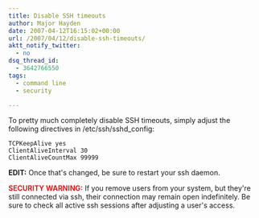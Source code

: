 ```yaml
---
title: Disable SSH timeouts
author: Major Hayden
date: 2007-04-12T16:15:02+00:00
url: /2007/04/12/disable-ssh-timeouts/
aktt_notify_twitter:
  - no
dsq_thread_id:
  - 3642766550
tags:
  - command line
  - security

---
```

To pretty much completely disable SSH timeouts, simply adjust the following directives in /etc/ssh/sshd_config:

```
TCPKeepAlive yes
ClientAliveInterval 30
ClientAliveCountMax 99999
```

**EDIT:** Once that's changed, be sure to restart your ssh daemon.

<span style="color: #D42020; font-weight: bold;">SECURITY WARNING:</span> If you remove users from your system, but they're still connected via ssh, their connection may remain open indefinitely. Be sure to check all active ssh sessions after adjusting a user's access.
